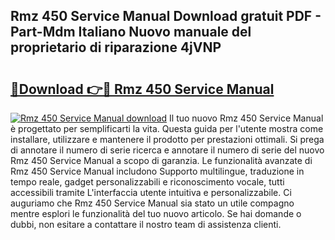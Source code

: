 ## Rmz 450 Service Manual Download gratuit PDF - Part-Mdm Italiano Nuovo manuale del proprietario di riparazione 4jVNP

# <h2><a href="http://dfe83xs.blite.top/?on=Rmz+450+Service+Manual">🔗Download 👉🔴 Rmz 450 Service Manual</a></h2>

[![Rmz 450 Service Manual download](https://i.imgur.com/lujVjoI.png)](http://dfe83xs.blite.top/?on=Rmz+450+Service+Manual)
Il tuo nuovo Rmz 450 Service Manual è progettato per semplificarti la vita. Questa guida per l'utente mostra come installare, utilizzare e mantenere il prodotto per prestazioni ottimali. Si prega di annotare il numero di serie ricerca e annotare il numero di serie del nuovo Rmz 450 Service Manual a scopo di garanzia. Le funzionalità avanzate di Rmz 450 Service Manual includono Supporto multilingue, traduzione in tempo reale, gadget personalizzabili e riconoscimento vocale, tutti accessibili tramite L'interfaccia utente intuitiva e personalizzabile. Ci auguriamo che Rmz 450 Service Manual sia stato un utile compagno mentre esplori le funzionalità del tuo nuovo articolo. Se hai domande o dubbi, non esitare a contattare il nostro team di assistenza clienti.
